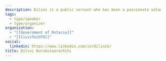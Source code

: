 ```yaml
---
description: Dilini is a public servant who has been a passionate volunteer within the civic tech community, serving as a co-organizer and participating in a number of civic tech initiatives over the past two years. Since 2018, she has founded and led a civic tech project that is supporting young people in transitional housing through tech skills mentoring.
tags:
  - type/speaker
  - type/organizer
organization:
  - "[[Government of Ontario]]"
  - "[[CivicTechTO]]"
social:
  linkedin: https://www.linkedin.com/in/dilinik/
title: Dilini Kurukulaarachchi
---
```


